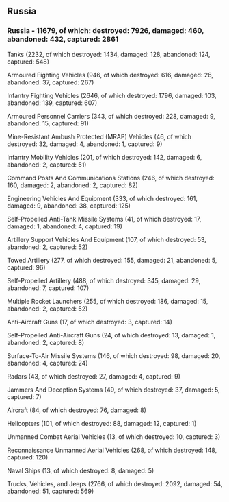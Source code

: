 
 
 ## Russia
 
 ### Russia - 11679, of which: destroyed: 7926, damaged: 460, abandoned: 432, captured: 2861

 

 

 Tanks (2232, of which destroyed: 1434, damaged: 128, abandoned: 124, captured: 548)

 Armoured Fighting Vehicles (946, of which destroyed: 616, damaged: 26, abandoned: 37, captured: 267)

 Infantry Fighting Vehicles (2646, of which destroyed: 1796, damaged: 103, abandoned: 139, captured: 607)

 Armoured Personnel Carriers (343, of which destroyed: 228, damaged: 9, abandoned: 15, captured: 91)

 Mine-Resistant Ambush Protected (MRAP) Vehicles (46, of which destroyed: 32, damaged: 4, abandoned: 1, captured: 9)

 Infantry Mobility Vehicles (201, of which destroyed: 142, damaged: 6, abandoned: 2, captured: 51)

 Command Posts And Communications Stations (246, of which destroyed: 160, damaged: 2, abandoned: 2, captured: 82)

 Engineering Vehicles And Equipment (333, of which destroyed: 161, damaged: 9, abandoned: 38, captured: 125)

 Self-Propelled Anti-Tank Missile Systems (41, of which destroyed: 17, damaged: 1, abandoned: 4, captured: 19)

 Artillery Support Vehicles And Equipment (107, of which destroyed: 53, abandoned: 2, captured: 52)

 Towed Artillery (277, of which destroyed: 155, damaged: 21, abandoned: 5, captured: 96)

 Self-Propelled Artillery (488, of which destroyed: 345, damaged: 29, abandoned: 7, captured: 107)

 Multiple Rocket Launchers (255, of which destroyed: 186, damaged: 15, abandoned: 2, captured: 52)

 Anti-Aircraft Guns (17, of which destroyed: 3, captured: 14)

 Self-Propelled Anti-Aircraft Guns (24, of which destroyed: 13, damaged: 1, abandoned: 2, captured: 8)

 Surface-To-Air Missile Systems (146, of which destroyed: 98, damaged: 20, abandoned: 4, captured: 24)

 Radars (43, of which destroyed: 27, damaged: 4, captured: 9)

 Jammers And Deception Systems (49, of which destroyed: 37, damaged: 5, captured: 7)

 Aircraft (84, of which destroyed: 76, damaged: 8)

 Helicopters (101, of which destroyed: 88, damaged: 12, captured: 1)

 Unmanned Combat Aerial Vehicles (13, of which destroyed: 10, captured: 3)

 Reconnaissance Unmanned Aerial Vehicles (268, of which destroyed: 148, captured: 120)

 Naval Ships (13, of which destroyed: 8, damaged: 5)

 Trucks, Vehicles, and Jeeps (2766, of which destroyed: 2092, damaged: 54, abandoned: 51, captured: 569)

